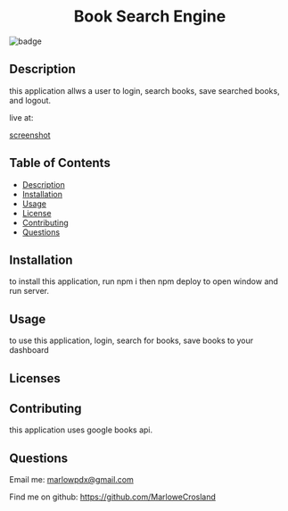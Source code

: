 
<h1 align="center">Book Search Engine</h1>

![badge](https://img.shields.io/badge/license-Apache-brightgreen)<br />

## Description
this application allws a user to login, search books, save searched books, and logout. 

live at: 

[screenshot]('client/public/ss.png')

## Table of Contents
- [Description](#description)
- [Installation](#installation)
- [Usage](#usage)
- [License](#license)
- [Contributing](#contributing)
- [Questions](#questions)

## Installation
to install this application, run npm i then npm deploy to open window and run server.
        
## Usage
to use this application, login, search for books, save books to your dashboard

## Licenses


## Contributing
this application uses google books api.



## Questions

Email me: marlowpdx@gmail.com

Find me on github: https://github.com/MarloweCrosland
